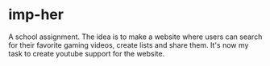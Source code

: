 # imp-her

A school assignment. The idea is to make a website where users can search for their favorite gaming videos, create lists and share them. It's now my task to create youtube support for the website.